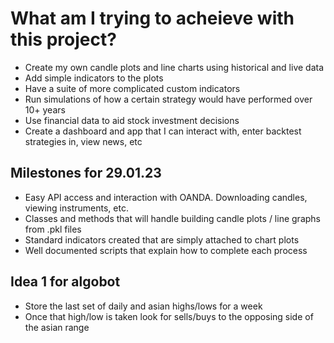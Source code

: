 # What am I trying to acheieve with this project?
- Create my own candle plots and line charts using historical and live data
- Add simple indicators to the plots
- Have a suite of more complicated custom indicators
- Run simulations of how a certain strategy would have performed over 10+ years
- Use financial data to aid stock investment decisions
- Create a dashboard and app that I can interact with, enter backtest strategies in, view news, etc

## Milestones for 29.01.23
- Easy API access and interaction with OANDA. Downloading candles, viewing instruments, etc.
- Classes and methods that will handle building candle plots / line graphs from .pkl files
- Standard indicators created that are simply attached to chart plots
- Well documented scripts that explain how to complete each process

## Idea 1 for algobot
- Store the last set of daily and asian highs/lows for a week
- Once that high/low is taken look for sells/buys to the opposing side of the asian range
